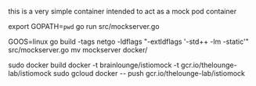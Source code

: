 this is a very simple container intended to act as a mock pod container 

export GOPATH=`pwd`
go run src/mockserver.go

GOOS=linux go build -tags netgo -ldflags "-extldflags '-std++ -lm -static'" src/mockserver.go
mv mockserver docker/

sudo docker build docker -t brainlounge/istiomock -t gcr.io/thelounge-lab/istiomock
sudo gcloud docker -- push gcr.io/thelounge-lab/istiomock